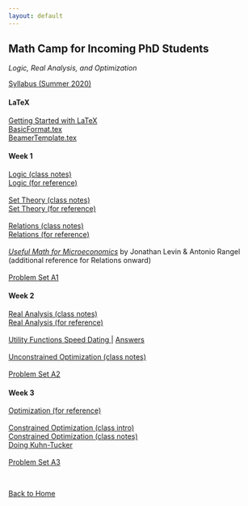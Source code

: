 ```yaml
---
layout: default
---
```


## Math Camp for Incoming PhD Students
*Logic, Real Analysis, and Optimization*


[Syllabus (Summer 2020)](./mathcamp/mc_s20_syllabus.pdf)

#### LaTeX
<a href="./mathcamp/Tutorial.pdf">Getting Started with LaTeX</a><br>
<a href="./mathcamp/BasicFormat.tex" download>BasicFormat.tex</a><br>
<a href="./BeamerTemplate.tex" download>BeamerTemplate.tex</a>

#### Week 1
<a href="./mathcamp/1 - Logic Class.pdf">Logic (class notes)</a> <br>
<a href="./mathcamp/1 - Logic Reference.pdf">Logic (for reference)</a><br><br>
<a href="./mathcamp/2 - Sets Class.pdf">Set Theory (class notes)</a><br>
<a href="./mathcamp/2 - Sets Reference.pdf">Set Theory (for reference)</a><br><br>
<a href="./mathcamp/3 - Relations Class.pdf">Relations (class notes)</a><br>
<a href="./mathcamp/3 - Relations Reference.pdf">Relations (for reference)</a><br><br>
<a href="https://web.stanford.edu/~jdlevin/Econ%20202/UsefulMath.pdf">*Useful Math for Microeconomics*</a> by Jonathan Levin & Antonio Rangel <br>(additional reference for Relations onward)<br><br>
<a href="./mathcamp/PS A1 - Logic and Sets.pdf">Problem Set A1</a><br>

#### Week 2
<a href="./mathcamp/4 - Analysis Class.pdf">Real Analysis (class notes)</a> <br>
<a href="./mathcamp/4 - Analysis Reference.pdf">Real Analysis (for reference)</a><br><br>
<a href="./mathcamp/Utility Functions Speed Dating.pdf">Utility Functions Speed Dating </a> | <a href="./mathcamp/Speed Dating Answers.pdf"> Answers</a><br><br>
<a href="./mathcamp/5 - Unconstrained Optimization Class.pdf">Unconstrained Optimization (class notes)</a><br><br>
<a href="./mathcamp/PS A2 - Analysis.pdf">Problem Set A2 </a><br>


#### Week 3

<a href="./mathcamp/5-6 - Optimization Reference.pdf">Optimization (for reference)</a> <br> <br>
<a href="./mathcamp/Constrained Optimization 9_8.pdf">Constrained Optimization (class intro)</a> <br>
<a href="./mathcamp/6 - Constrained Optimization Class.pdf">Constrained Optimization (class notes) </a> <br>
<a href="./mathcamp/Constrained Optimization doing KT.pdf">Doing Kuhn-Tucker</a> <br><br>
<a href="./mathcamp/PS A3 - Optimization.pdf">Problem Set A3 </a><br>

<br>

[Back to Home](./)
